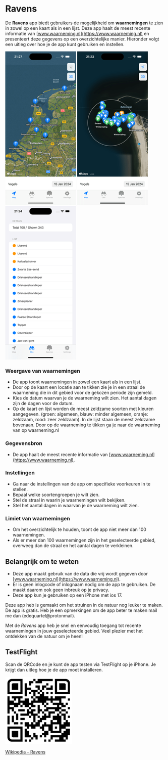 # Ravens

De **Ravens** app biedt gebruikers de mogelijkheid om **waarnemingen** te zien in zowel op een kaart als in een lijst. Deze app haalt de meest recente informatie van [www.waarneming.nl](https://www.waarneming.nl) en presenteert deze gegevens op een overzichtelijke manier. Hieronder volgt een uitleg over hoe je de app kunt gebruiken en instellen.

![map](./images/nl.png)
![map](./images/map.png)
![map](./images/list.png)

### Weergave van waarnemingen
- De app toont waarnemingen in zowel een kaart als in een lijst.
- Door op de kaart een locatie aan te tikken zie je in een straal de waarneming die in dit gebied voor de gekozen periode zijn gemeld.
- Kies de datum waarvan je de waarneming wilt zien. Het aantal dagen zijn de dagen voor de datum.
- Op de kaart en lijst worden de meest zeldzame soorten met kleuren aangegeven. (groen: algemeen, blauw: minder algemeen, oranje: zeldzaam, rood: zeer zeldzaam). In de lijst staan de meest zeldzame bovenaan. Door op de waarneming te tikken ga je naar de waarneming van op waarneming.nl
        
### Gegevensbron
- De app haalt de meest recente informatie van [www.waarneming.nl](https://www.waarneming.nl).

### Instellingen
- Ga naar de instellingen van de app om specifieke voorkeuren in te stellen.
- Bepaal welke soortengroepen je wilt zien.
- Stel de straal in waarin je waarnemingen wilt bekijken.
- Stel het aantal dagen in waarvan je de waarneming wilt zien.


### Limiet van waarnemingen
- Om het overzichtelijk te houden, toont de app niet meer dan 100 waarnemingen.
- Als er meer dan 100 waarnemingen zijn in het geselecteerde gebied, overweeg dan de straal en het aantal dagen te verkleinen.
      

## Belangrijk om te weten
- Deze app maakt gebruik van de data die vrij wordt gegeven door [www.waarneming.nl](https://www.waarneming.nl).
- Er is geen inlogcode of inlognaam nodig om de app te gebruiken. De maakt daarom ook geen inbreuk op je privacy.
- Deze app kun je gebruiken op een iPhone met ios 17.
      
Deze app heb is gemaakt om het struinen in de natuur nog leuker te maken. De app is gratis. Heb je een opmerkingen om de app beter te maken mail me dan (edequartel@protonmail).

Met de *Ravens* app heb je snel en eenvoudig toegang tot recente waarnemingen in jouw geselecteerde gebied. Veel plezier met het ontdekken van de natuur om je heen!

## TestFlight
Scan de QRCode en je kunt de app testen via TestFlight op je iPhone. Je krijgt dan uitleg hoe je de app moet installeren.

![QR](./images/QRCodeTestFlight.png)

[Wikipedia - Ravens](https://en.wikipedia.org/wiki/Huginn_and_Muninn)

